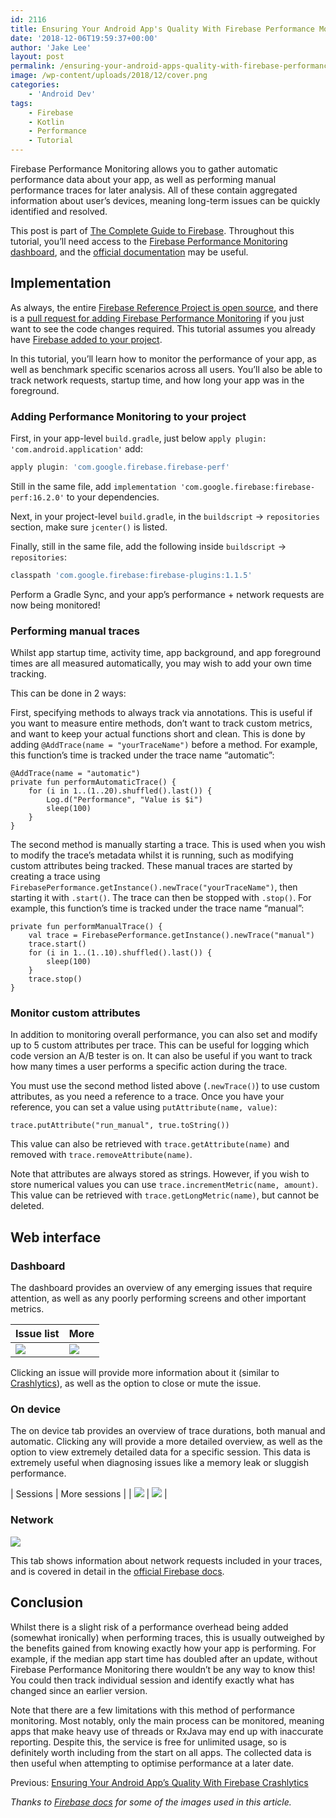 ```yaml
---
id: 2116
title: Ensuring Your Android App's Quality With Firebase Performance Monitoring
date: '2018-12-06T19:59:37+00:00'
author: 'Jake Lee'
layout: post
permalink: /ensuring-your-android-apps-quality-with-firebase-performance-monitoring/
image: /wp-content/uploads/2018/12/cover.png
categories:
    - 'Android Dev'
tags:
    - Firebase
    - Kotlin
    - Performance
    - Tutorial
---
```


Firebase Performance Monitoring allows you to gather automatic performance data about your app, as well as performing manual performance traces for later analysis. All of these contain aggregated information about user’s devices, meaning long-term issues can be quickly identified and resolved.

This post is part of [The Complete Guide to Firebase](https://blog.jakelee.co.uk/search/?q=firebase/). Throughout this tutorial, you’ll need access to the [Firebase Performance Monitoring dashboard](https://console.firebase.google.com/u/0/project/_/performance), and the [official documentation](https://firebase.google.com/docs/perf-mon/get-started-android) may be useful.

## Implementation

As always, the entire [Firebase Reference Project is open source](https://github.com/JakeSteam/FirebaseReference), and there is a [pull request for adding Firebase Performance Monitoring](https://github.com/JakeSteam/FirebaseReference/pull/11) if you just want to see the code changes required. This tutorial assumes you already have [Firebase added to your project](/adding-firebase-to-an-android-project/).

In this tutorial, you’ll learn how to monitor the performance of your app, as well as benchmark specific scenarios across all users. You’ll also be able to track network requests, startup time, and how long your app was in the foreground.

### Adding Performance Monitoring to your project

First, in your app-level `build.gradle`, just below `apply plugin: 'com.android.application'` add:

```groovy
apply plugin: 'com.google.firebase.firebase-perf'
```

Still in the same file, add `implementation 'com.google.firebase:firebase-perf:16.2.0'` to your dependencies.

Next, in your project-level `build.gradle`, in the `buildscript` -&gt; `repositories` section, make sure `jcenter()` is listed.

Finally, still in the same file, add the following inside `buildscript` -&gt; `repositories`:

```groovy
classpath 'com.google.firebase:firebase-plugins:1.1.5'
```

Perform a Gradle Sync, and your app’s performance + network requests are now being monitored!

### Performing manual traces

Whilst app startup time, activity time, app background, and app foreground times are all measured automatically, you may wish to add your own time tracking.

This can be done in 2 ways:

First, specifying methods to always track via annotations. This is useful if you want to measure entire methods, don’t want to track custom metrics, and want to keep your actual functions short and clean. This is done by adding `@AddTrace(name = "yourTraceName")` before a method. For example, this function’s time is tracked under the trace name “automatic”:

```
@AddTrace(name = "automatic")
private fun performAutomaticTrace() {
    for (i in 1..(1..20).shuffled().last()) {
        Log.d("Performance", "Value is $i")
        sleep(100)
    }
}
```

The second method is manually starting a trace. This is used when you wish to modify the trace’s metadata whilst it is running, such as modifying custom attributes being tracked. These manual traces are started by creating a trace using `FirebasePerformance.getInstance().newTrace("yourTraceName")`, then starting it with `.start()`. The trace can then be stopped with `.stop()`. For example, this function’s time is tracked under the trace name “manual”:

```
private fun performManualTrace() {
    val trace = FirebasePerformance.getInstance().newTrace("manual")
    trace.start()
    for (i in 1..(1..10).shuffled().last()) {
        sleep(100)
    }
    trace.stop()
}
```

### Monitor custom attributes

In addition to monitoring overall performance, you can also set and modify up to 5 custom attributes per trace. This can be useful for logging which code version an A/B tester is on. It can also be useful if you want to track how many times a user performs a specific action during the trace.

You must use the second method listed above (`.newTrace()`) to use custom attributes, as you need a reference to a trace. Once you have your reference, you can set a value using `putAttribute(name, value)`:

```
trace.putAttribute("run_manual", true.toString())
```

This value can also be retrieved with `trace.getAttribute(name)` and removed with `trace.removeAttribute(name)`.

Note that attributes are always stored as strings. However, if you wish to store numerical values you can use `trace.incrementMetric(name, amount)`. This value can be retrieved with `trace.getLongMetric(name)`, but cannot be deleted.

## Web interface

### Dashboard

The dashboard provides an overview of any emerging issues that require attention, as well as any poorly performing screens and other important metrics.

| Issue list | More |
| -- | -- |
| [![](/wp-content/uploads/2018/12/perf-mon-issue-list.png)](/wp-content/uploads/2018/12/perf-mon-issue-list.png) | [![](/wp-content/uploads/2018/12/perf-mon-more.png)](/wp-content/uploads/2018/12/perf-mon-more.png) |

Clicking an issue will provide more information about it (similar to [Crashlytics](h/ensuring-your-android-apps-quality-with-firebase-crashlytics/)), as well as the option to close or mute the issue.

### On device

The on device tab provides an overview of trace durations, both manual and automatic. Clicking any will provide a more detailed overview, as well as the option to view extremely detailed data for a specific session. This data is extremely useful when diagnosing issues like a memory leak or sluggish performance.

| Sessions | More sessions |
| [![](/wp-content/uploads/2018/12/perf-mon-sessions-further.png)](/wp-content/uploads/2018/12/perf-mon-sessions-further.png) | [![](/wp-content/uploads/2018/12/perf-mon-sessions.png)](/wp-content/uploads/2018/12/perf-mon-sessions.png) |

### Network

[![](/wp-content/uploads/2018/12/perf-mon-network.png)](/wp-content/uploads/2018/12/perf-mon-network.png)

This tab shows information about network requests included in your traces, and is covered in detail in the [official Firebase docs](https://firebase.google.com/docs/perf-mon/get-started-android#manual-network).

## Conclusion

Whilst there is a slight risk of a performance overhead being added (somewhat ironically) when performing traces, this is usually outweighed by the benefits gained from knowing exactly how your app is performing. For example, if the median app start time has doubled after an update, without Firebase Performance Monitoring there wouldn’t be any way to know this! You could then track individual session and identify exactly what has changed since an earlier version.

Note that there are a few limitations with this method of performance monitoring. Most notably, only the main process can be monitored, meaning apps that make heavy use of threads or RxJava may end up with inaccurate reporting. Despite this, the service is free for unlimited usage, so is definitely worth including from the start on all apps. The collected data is then useful when attempting to optimise performance at a later date.

Previous: [Ensuring Your Android App’s Quality With Firebase Crashlytics](/ensuring-your-android-apps-quality-with-firebase-crashlytics/)

*Thanks to [Firebase docs](https://firebase.google.com/docs/) for some of the images used in this article.*